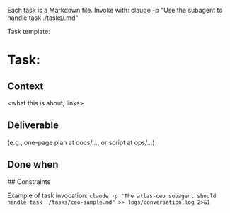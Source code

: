 Each task is a Markdown file. Invoke with:
claude -p "Use the <agent>  subagent to handle task ./tasks/<file>.md"

Task template:
# Task: <short title>
## Context
<what this is about, links>
## Deliverable
<exact artifact expected> (e.g., one-page plan at docs/..., or script at ops/...)
## Done when
<binary completion criteria>
## Constraints
<time/cost/scope limits, if any>

Example of task invocation: `claude -p "The atlas-ceo subagent should handle task ./tasks/ceo-sample.md" >> logs/conversation.log 2>&1`